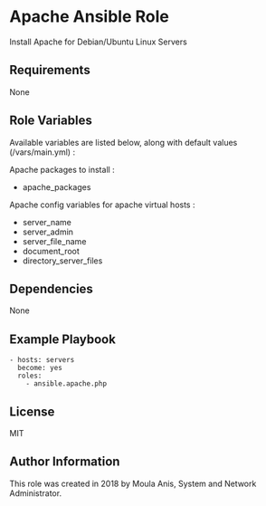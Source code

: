 # Apache Ansible Role

Install Apache for Debian/Ubuntu Linux Servers

## Requirements

None

## Role Variables

Available variables are listed below, along with default values (/vars/main.yml) :

Apache packages to install :
- apache_packages

Apache config variables for apache virtual hosts :
- server_name
- server_admin
- server_file_name
- document_root
- directory_server_files


## Dependencies

None

## Example Playbook

    - hosts: servers
      become: yes
      roles:
        - ansible.apache.php

## License

MIT

## Author Information

This role was created in 2018 by Moula Anis, System and Network Administrator.
